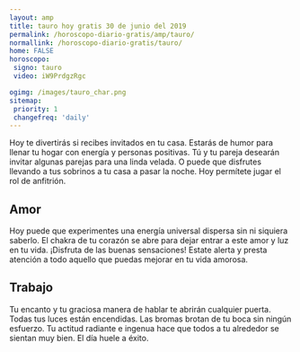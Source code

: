 ```yaml
---
layout: amp
title: tauro hoy gratis 30 de junio del 2019 
permalink: /horoscopo-diario-gratis/amp/tauro/
normallink: /horoscopo-diario-gratis/tauro/
home: FALSE
horoscopo:
 signo: tauro
 video: iW9PrdgzRgc

ogimg: /images/tauro_char.png
sitemap:
 priority: 1
 changefreq: 'daily'
---
```



Hoy te divertirás si recibes invitados en tu casa. Estarás de humor para llenar tu hogar con energía y personas positivas. Tú y tu pareja desearán invitar algunas parejas para una linda velada. O puede que disfrutes llevando a tus sobrinos a tu casa a pasar la noche. Hoy permítete jugar el rol de anfitrión.

## Amor

Hoy puede que experimentes una energía universal dispersa sin ni siquiera saberlo. El chakra de tu corazón se abre para dejar entrar a este amor y luz en tu vida. ¡Disfruta de las buenas sensaciones! Estate alerta y presta atención a todo aquello que puedas mejorar en tu vida amorosa.

## Trabajo

Tu encanto y tu graciosa manera de hablar te abrirán cualquier puerta. Todas tus luces están encendidas. Las bromas brotan de tu boca sin ningún esfuerzo. Tu actitud radiante e ingenua hace que todos a tu alrededor se sientan muy bien. El día huele a éxito.